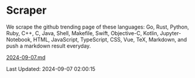# Scraper

We scrape the github trending page of these languages: Go, Rust, Python, Ruby, C++, C, Java, Shell, Makefile, Swift, Objective-C, Kotlin, Jupyter-Notebook, HTML, JavaScript, TypeScript, CSS, Vue, TeX, Markdown, and push a markdown result everyday.

[2024-09-07.md](https://github.com/cumthxy/github-trending-backup/blob/master/2024-09-07.md)

Last Updated: 2024-09-07 02:00:15
